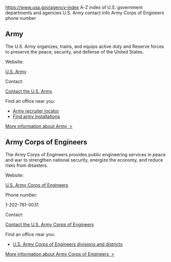 

https://www.usa.gov/agency-index
A-Z index of U.S. government departments and agencies
U.S. Army contact info
Army Corps of Engineers phone number

Army
----

The U.S. Army organizes, trains, and equips active duty and Reserve forces to preserve the peace, security, and defense of the United States.

Website:

[U.S. Army](https://www.army.mil/)

Contact:

[Contact the U.S. Army](https://www.army.mil/contact/)

Find an office near you:

* [Army recruiter locator](https://www.goarmy.com/locate-a-recruiter.html)
* [Find army installations](https://installations.militaryonesource.mil/)

[More information about Army  >](https://www.usa.gov/agencies/u-s-army)

Army Corps of Engineers
-----------------------

The Army Corps of Engineers provides public engineering services in peace and war to strengthen national security, energize the economy, and reduce risks from disasters.

Website:

[U.S. Army Corps of Engineers](http://www.usace.army.mil/)

Phone number:

1-202-761-0031

Contact:

[Contact the U.S. Army Corps of Engineers](http://www.usace.army.mil/ContactUs/Pages/default.aspx)

Find an office near you:

* [U.S. Army Corps of Engineers divisions and districts](http://www.usace.army.mil/Locations.aspx)

[More information about Army Corps of Engineers  >](https://www.usa.gov/agencies/u-s-army-corps-of-engineers)
